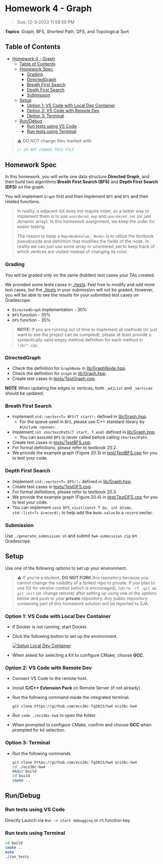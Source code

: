 # Homework 4 - Graph

> Due: 12-3-2023 11:59:59 PM

**Topics**: Graph, BFS, Shortest Path, DFS, and Topological Sort

## Table of Contents

- [Homework 4 - Graph](#homework-4---graph)
  - [Table of Contents](#table-of-contents)
  - [Homework Spec](#homework-spec)
    - [Grading](#grading)
    - [DirectedGraph](#directedgraph)
    - [Breath First Search](#breath-first-search)
    - [Depth First Search](#depth-first-search)
    - [Submission](#submission)
  - [Setup](#setup)
    - [Option 1: VS Code with Local Dev Container](#option-1-vs-code-with-local-dev-container)
    - [Option 2: VS Code with Remote Dev](#option-2-vs-code-with-remote-dev)
    - [Option 3: Terminal](#option-3-terminal)
  - [Run/Debug](#rundebug)
    - [Run tests using VS Code](#run-tests-using-vs-code)
    - [Run tests using Terminal](#run-tests-using-terminal)

> ⚠️ DO NOT change files marked with
>
> ```cpp
> // DO NOT CHANGE THIS FILE
> ```

## Homework Spec

In this homework, you will write one data structure **Directed Graph**,
and then build two algorithms **Breath First Search (BFS)**
and **Depth First Search (DFS)** on the graph.

You will implement `Graph` first and then implement `BFS` and `DFS`
and their related functions.

> In reality, a adjacent list does not require order,
> so a better way to implement them is to use `unordered_map`
> and `unordered_set` (or just dynamic array).
> In this homework assignment, we keep the order for easier testing.
>
> The reason to keep a `Map<NodeValue, Node>` is to utilize the
> textbook pseudocode and definition that modifies the fields of the node.
> In reality we can just use some array or unordered_set to keep track
> of which vertices are visited instead of changing its color.

### Grading

You will be graded only on the same (hidden) test cases your TAs created.

We provided some tests cases in [./tests](./tests). Feel free to modify and add more test cases, but the [./tests](./tests) in your submission will not be
graded. However, you will be able to see the results for your submitted test cases on Gradescope.

- `DirectedGraph` implementation - 30%
- `BFS` function - 35%
- `DFS` function - 35%

> **NOTE:** If you are running out of time to implement all methods (or just want to see the project can be compiled), please at least provide a syntactically valid empty method definition for each method in `lib/*.cpp`.

### DirectedGraph

- Check the definition for `GraphNode` in [lib/GraphNode.hpp](./lib/GraphNode.hpp).
- Check the definition for `Graph` in [lib/Graph.hpp](./lib/Graph.hpp).
- Create test cases in [tests/TestGraph.cpp](./tests/TestGraph.cpp).

**NOTE**
When updating the edges or vertices,
both `_adjList` and `_vertices` should be updated.

### Breath First Search

- Implement `std::vector<T> BFS(T start);` defined in [lib/Graph.hpp](./lib/Graph.hpp).
  - For the queue used in `BFS`, please use C++ standard library by `#include <queue>`.
- Implement `int shortestPath(T start, T end)` defined in [lib/Graph.hpp](./lib/Graph.hpp).
  - You can assume `BFS` is never called before calling `shortestPath`.
- Create test cases in [tests/TestBFS.cpp](./tests/TestBFS.cpp).
- For formal definitions, please refer to textbook 20.2.
- We provide the example graph (Figure 20.3) in [test/TestBFS.cpp](./tests/TestBFS.cpp) for you to test your code.

### Depth First Search

- Implement `std::vector<T> DFS();` defined in [lib/Graph.hpp](./lib/Graph.hpp).
- Create test cases in [tests/TestDFS.cpp](./tests/TestDFS.cpp).
- For formal definitions, please refer to textbook 20.3.
- We provide the example graph (Figure 20.4) in [test/TestDFS.cpp](./tests/TestDFS.cpp) for you to test your code.
- You can implement `void DFS_visit(const T &u, int &time, std::list<T> &record);` to help add the `Node.value` to a `record` vector.

### Submission

Use `./generate_submission.sh` and submit `hw4-submission.zip` on Gradescope.

## Setup

Use one of the following options to set up your environment.

> ⚠️ If you're a student, **DO NOT FORK** this repository because you cannot
> change the visibility of a forked repo to private. If you plan to use Git for
> version control (which is encouraged), run `rm -rf .git && git init` (or change remote) after
> setting up using one of the options below and push to your **private**
> repository. Any public repository containing part of this homework solution
> will be reported to SJA.

### Option 1: VS Code with Local Dev Container

- If Docker is not running, start Docker.

- Click the following button to set up the environment.

  [![Setup Local Dev Container](https://img.shields.io/static/v1?label=Local%20Dev%20Container&message=Setup&color=blue&logo=visualstudiocode)](https://vscode.dev/redirect?url=vscode://ms-vscode-remote.remote-containers/cloneInVolume?url=https://github.com/ecs36c-fq2023/hw4)

- When asked for selecting a Kit to configure CMake, choose **GCC**.

### Option 2: VS Code with Remote Dev

- Connect VS Code to the remote host.

- Install **C/C++ Extension Pack** on Remote Server (if not already).

- Run the following command inside the integrated terminal.

  `git clone https://github.com/ecs36c-fq2023/hw4 ecs36c-hw4`

- Run `code ./ecs36c-hw4` to open the folder.

- When prompted to configure CMake, confirm and choose **GCC** when prompted for
  kit selection.

### Option 3: Terminal

- Run the following commands

  ```bash
  git clone https://github.com/ecs36c-fq2023/hw4 ecs36c-hw4
  cd ./ecs36c-hw4
  mkdir build
  cd build
  cmake ..
  ```

## Run/Debug

### Run tests using VS Code

Directly Launch via `Run -> start debugging` or `F5` function key.

### Run tests using Terminal

```bash
cd build
cmake ..
make
./run_tests
```
